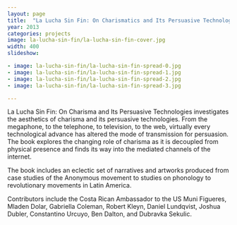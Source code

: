 ```yaml
---
layout: page
title:  "La Lucha Sin Fin: On Charismatics and Its Persuasive Technologies"
year: 2013
categories: projects
image: la-lucha-sin-fin/la-lucha-sin-fin-cover.jpg
width: 400
slideshow:

- image: la-lucha-sin-fin/la-lucha-sin-fin-spread-0.jpg
- image: la-lucha-sin-fin/la-lucha-sin-fin-spread-1.jpg
- image: la-lucha-sin-fin/la-lucha-sin-fin-spread-2.jpg
- image: la-lucha-sin-fin/la-lucha-sin-fin-spread-3.jpg

---
```


La Lucha Sin Fin: On Charisma and Its Persuasive Technologies investigates the aesthetics of charisma and its persuasive technologies. From the megaphone, to the telephone, to television, to the web, virtually every technological advance has altered the mode of transmission for persuasion. The book explores the changing role of charisma as it is decoupled from physical presence and finds its way into the mediated channels of the internet. 

The book includes an eclectic set of narratives and artworks produced from case studies of the Anonymous movement to studies on phonology to revolutionary movements in Latin America. 

Contributors include the Costa Rican Ambassador to the US Muni Figueres, Mladen Dolar, Gabriella Coleman, Robert Kleyn, Daniel 
Lundqvist, Joshua Dubler, Constantino Urcuyo, Ben Dalton, and 
Dubravka Sekulic.
